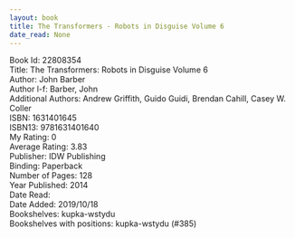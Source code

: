 ```yaml
---
layout: book
title: The Transformers - Robots in Disguise Volume 6
date_read: None
---
```


Book Id: 22808354<br />
Title: The Transformers: Robots in Disguise Volume 6<br />
Author: John Barber<br />
Author l-f: Barber, John<br />
Additional Authors: Andrew Griffith, Guido Guidi, Brendan Cahill, Casey W. Coller<br />
ISBN: 1631401645<br />
ISBN13: 9781631401640<br />
My Rating: 0<br />
Average Rating: 3.83<br />
Publisher: IDW Publishing<br />
Binding: Paperback<br />
Number of Pages: 128<br />
Year Published: 2014<br />
Date Read: <br />
Date Added: 2019/10/18<br />
Bookshelves: kupka-wstydu<br />
Bookshelves with positions: kupka-wstydu (#385)<br />

